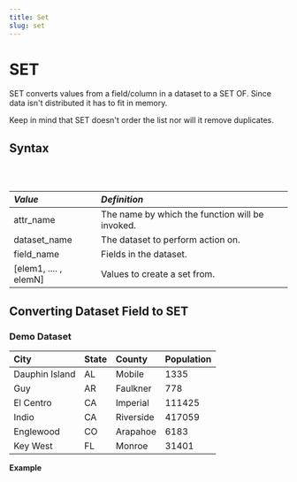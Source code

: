 ```yaml
---
title: Set
slug: set
---
```


# SET

SET converts values from a field/column in a dataset to a SET OF. Since data isn't distributed it has to fit in memory.

Keep in mind that SET doesn't order the list nor will it remove duplicates.

## Syntax

<pre>
<EclCode code="attr_name := SET(dataset_name, field_name)
attr_name := SET[elem1, elem2, .... , elemN]">
</EclCode>
</pre>

| _Value_ | _Definition_ |
| :- | :- |
| attr_name | The name by which the function will be invoked. |
| dataset_name | The dataset to perform action on. |
| field_name | Fields in the dataset. |
| [elem1, .... , elemN] | Values to create a set from. |

## Converting Dataset Field to SET

### Demo Dataset

| City | State | County | Population |
| :- | :- | :- | :- |
| Dauphin Island | AL | Mobile | 1335 |
| Guy | AR | Faulkner | 778 |
| El Centro | CA | Imperial | 111425 |
| Indio | CA | Riverside | 417059 |
| Englewood | CO | Arapahoe | 6183 |
| Key West | FL | Monroe | 31401 |

**Example**

<pre>
<EclCode
code="/* SET Example:*/

Pop_Layout := RECORD
STRING   City;
STRING   State;
STRING   County;
INTEGER  Population;
END;

// Inline demo dataset
Pop_DS := DATASET([
                {'Dauphin Island', 'AL', 'Mobile', 1335},
                {'Guy', 'AR', 'Faulkner', 778},
                {'El Centro', 'CA', 'Imperial', 111425},
                {'Indio', 'CA', 'Riverside', 417059},
                {'Englewood', 'CO', 'Arapahoe', 6183},
                {'Keywest', 'FL', 'Monroe', 31401}], 
                Pop_Layout);

// Converting a field to SET
CitySet := SET(Pop_DS, City);
OUTPUT(CitySet, NAMED('CitySet'));

"></EclCode>
</pre>

